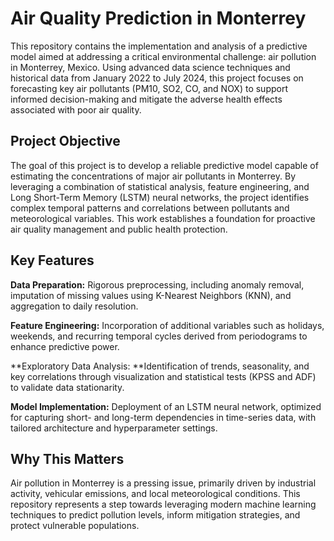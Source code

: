 # Air Quality Prediction in Monterrey

This repository contains the implementation and analysis of a predictive model aimed at addressing a critical environmental challenge: air pollution in Monterrey, Mexico. Using advanced data science techniques and historical data from January 2022 to July 2024, this project focuses on forecasting key air pollutants (PM10, SO2, CO, and NOX) to support informed decision-making and mitigate the adverse health effects associated with poor air quality.

## Project Objective

The goal of this project is to develop a reliable predictive model capable of estimating the concentrations of major air pollutants in Monterrey. By leveraging a combination of statistical analysis, feature engineering, and Long Short-Term Memory (LSTM) neural networks, the project identifies complex temporal patterns and correlations between pollutants and meteorological variables. This work establishes a foundation for proactive air quality management and public health protection.

## Key Features

**Data Preparation:** Rigorous preprocessing, including anomaly removal, imputation of missing values using K-Nearest Neighbors (KNN), and aggregation to daily resolution.

**Feature Engineering:** Incorporation of additional variables such as holidays, weekends, and recurring temporal cycles derived from periodograms to enhance predictive power.

**Exploratory Data Analysis: **Identification of trends, seasonality, and key correlations through visualization and statistical tests (KPSS and ADF) to validate data stationarity.

**Model Implementation:** Deployment of an LSTM neural network, optimized for capturing short- and long-term dependencies in time-series data, with tailored architecture and hyperparameter settings.

## Why This Matters

Air pollution in Monterrey is a pressing issue, primarily driven by industrial activity, vehicular emissions, and local meteorological conditions. This repository represents a step towards leveraging modern machine learning techniques to predict pollution levels, inform mitigation strategies, and protect vulnerable populations.
